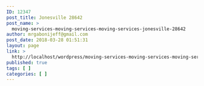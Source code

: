 ```yaml
---
ID: 12347
post_title: Jonesville 28642
post_name: >
  moving-services-moving-services-moving-services-jonesville-28642
author: mrgabonijeff@gmail.com
post_date: 2018-03-28 01:51:31
layout: page
link: >
  http://localhost/wordpress/moving-services-moving-services-moving-services-jonesville-28642/
published: true
tags: [ ]
categories: [ ]
---
```

